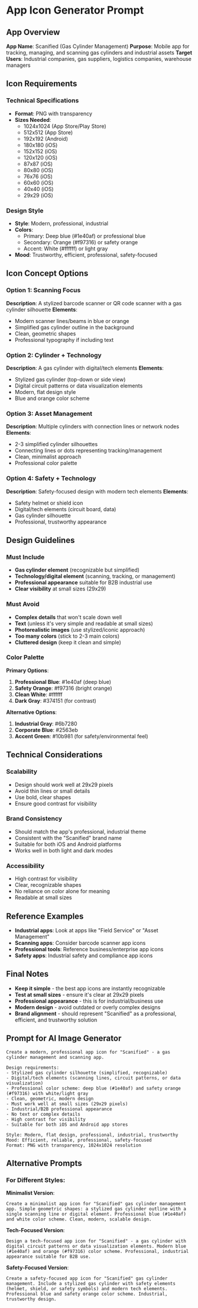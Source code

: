# App Icon Generator Prompt

## App Overview
**App Name**: Scanified (Gas Cylinder Management)
**Purpose**: Mobile app for tracking, managing, and scanning gas cylinders and industrial assets
**Target Users**: Industrial companies, gas suppliers, logistics companies, warehouse managers

## Icon Requirements

### Technical Specifications
- **Format**: PNG with transparency
- **Sizes Needed**: 
  - 1024x1024 (App Store/Play Store)
  - 512x512 (App Store)
  - 192x192 (Android)
  - 180x180 (iOS)
  - 152x152 (iOS)
  - 120x120 (iOS)
  - 87x87 (iOS)
  - 80x80 (iOS)
  - 76x76 (iOS)
  - 60x60 (iOS)
  - 40x40 (iOS)
  - 29x29 (iOS)

### Design Style
- **Style**: Modern, professional, industrial
- **Colors**: 
  - Primary: Deep blue (#1e40af) or professional blue
  - Secondary: Orange (#f97316) or safety orange
  - Accent: White (#ffffff) or light gray
- **Mood**: Trustworthy, efficient, professional, safety-focused

## Icon Concept Options

### Option 1: Scanning Focus
**Description**: A stylized barcode scanner or QR code scanner with a gas cylinder silhouette
**Elements**:
- Modern scanner lines/beams in blue or orange
- Simplified gas cylinder outline in the background
- Clean, geometric shapes
- Professional typography if including text

### Option 2: Cylinder + Technology
**Description**: A gas cylinder with digital/tech elements
**Elements**:
- Stylized gas cylinder (top-down or side view)
- Digital circuit patterns or data visualization elements
- Modern, flat design style
- Blue and orange color scheme

### Option 3: Asset Management
**Description**: Multiple cylinders with connection lines or network nodes
**Elements**:
- 2-3 simplified cylinder silhouettes
- Connecting lines or dots representing tracking/management
- Clean, minimalist approach
- Professional color palette

### Option 4: Safety + Technology
**Description**: Safety-focused design with modern tech elements
**Elements**:
- Safety helmet or shield icon
- Digital/tech elements (circuit board, data)
- Gas cylinder silhouette
- Professional, trustworthy appearance

## Design Guidelines

### Must Include
- **Gas cylinder element** (recognizable but simplified)
- **Technology/digital element** (scanning, tracking, or management)
- **Professional appearance** suitable for B2B industrial use
- **Clear visibility** at small sizes (29x29)

### Must Avoid
- **Complex details** that won't scale down well
- **Text** (unless it's very simple and readable at small sizes)
- **Photorealistic images** (use stylized/iconic approach)
- **Too many colors** (stick to 2-3 main colors)
- **Cluttered design** (keep it clean and simple)

### Color Palette
**Primary Options**:
1. **Professional Blue**: #1e40af (deep blue)
2. **Safety Orange**: #f97316 (bright orange)
3. **Clean White**: #ffffff
4. **Dark Gray**: #374151 (for contrast)

**Alternative Options**:
1. **Industrial Gray**: #6b7280
2. **Corporate Blue**: #2563eb
3. **Accent Green**: #10b981 (for safety/environmental feel)

## Technical Considerations

### Scalability
- Design should work well at 29x29 pixels
- Avoid thin lines or small details
- Use bold, clear shapes
- Ensure good contrast for visibility

### Brand Consistency
- Should match the app's professional, industrial theme
- Consistent with the "Scanified" brand name
- Suitable for both iOS and Android platforms
- Works well in both light and dark modes

### Accessibility
- High contrast for visibility
- Clear, recognizable shapes
- No reliance on color alone for meaning
- Readable at small sizes

## Reference Examples
- **Industrial apps**: Look at apps like "Field Service" or "Asset Management"
- **Scanning apps**: Consider barcode scanner app icons
- **Professional tools**: Reference business/enterprise app icons
- **Safety apps**: Industrial safety and compliance app icons

## Final Notes
- **Keep it simple** - the best app icons are instantly recognizable
- **Test at small sizes** - ensure it's clear at 29x29 pixels
- **Professional appearance** - this is for industrial/business use
- **Modern design** - avoid outdated or overly complex designs
- **Brand alignment** - should represent "Scanified" as a professional, efficient, and trustworthy solution

## Prompt for AI Image Generator
```
Create a modern, professional app icon for "Scanified" - a gas cylinder management and scanning app. 

Design requirements:
- Stylized gas cylinder silhouette (simplified, recognizable)
- Digital/tech elements (scanning lines, circuit patterns, or data visualization)
- Professional color scheme: deep blue (#1e40af) and safety orange (#f97316) with white/light gray
- Clean, geometric, modern design
- Must work well at small sizes (29x29 pixels)
- Industrial/B2B professional appearance
- No text or complex details
- High contrast for visibility
- Suitable for both iOS and Android app stores

Style: Modern, flat design, professional, industrial, trustworthy
Mood: Efficient, reliable, professional, safety-focused
Format: PNG with transparency, 1024x1024 resolution
```

## Alternative Prompts

### For Different Styles:

**Minimalist Version**:
```
Create a minimalist app icon for "Scanified" gas cylinder management app. Simple geometric shapes: a stylized gas cylinder outline with a single scanning line or digital element. Professional blue (#1e40af) and white color scheme. Clean, modern, scalable design.
```

**Tech-Focused Version**:
```
Design a tech-focused app icon for "Scanified" - a gas cylinder with digital circuit patterns or data visualization elements. Modern blue (#1e40af) and orange (#f97316) color scheme. Professional, industrial appearance suitable for B2B use.
```

**Safety-Focused Version**:
```
Create a safety-focused app icon for "Scanified" gas cylinder management. Include a stylized gas cylinder with safety elements (helmet, shield, or safety symbols) and modern tech elements. Professional blue and safety orange color scheme. Industrial, trustworthy design.
``` 
